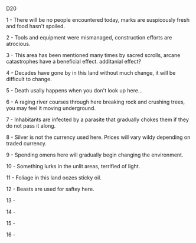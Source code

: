 D20

1 - There will be no people encountered today, marks are suspicously fresh and food hasn't spoiled.

2 - Tools and equipment were mismanaged, construction efforts are atrocious.

3 - This area has been mentioned many times by sacred scrolls, arcane catastrophes have a beneficial effect. additanial effect?

4 - Decades have gone by in this land without much change, it will be difficult to change.

5 - Death usally happens when you don't look up here... 

6 - A raging river courses through here breaking rock and crushing trees, you may feel it moving underground.

7 - Inhabitants are infected by a parasite that gradually chokes them if they do not pass it along.

8 - Silver is not the currency used here. Prices will vary wildy depending on traded currency. 

9 - Spending omens here will gradually begin changing the environment.

10 - Something lurks in the unlit areas, terrified of light. 

11 - Foliage in this land oozes sticky oil.

12 - Beasts are used for saftey here.

13 -

14 -

15 -

16 -
